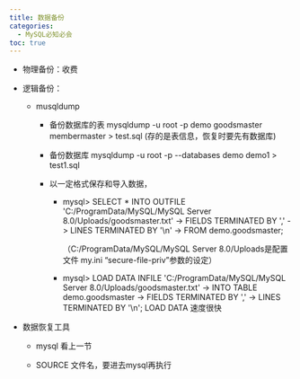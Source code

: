 ```yaml
---
title: 数据备份
categories:
  - MySQL必知必会
toc: true 
---
```


- 物理备份：收费

- 逻辑备份：

  - musqldump

    - 备份数据库的表
      mysqldump -u root -p demo goodsmaster membermaster > test.sql (存的是表信息，恢复时要先有数据库)

    - 备份数据库
      mysqldump -u root -p --databases demo demo1 > test1.sql 

    - 以一定格式保存和导入数据，

      - mysql> SELECT * INTO OUTFILE 'C:/ProgramData/MySQL/MySQL Server 8.0/Uploads/goodsmaster.txt'
        -> FIELDS TERMINATED BY ','
        -> LINES TERMINATED BY '\n'
        -> FROM demo.goodsmaster;

        （C:/ProgramData/MySQL/MySQL Server 8.0/Uploads是配置文件 my.ini “secure-file-priv”参数的设定）

      - mysql> LOAD DATA INFILE 'C:/ProgramData/MySQL/MySQL Server 8.0/Uploads/goodsmaster.txt'
        -> INTO TABLE demo.goodsmaster
        -> FIELDS TERMINATED BY ','
        -> LINES TERMINATED BY '\n';
        LOAD DATA 速度很快

- 数据恢复工具

  - mysql 看上一节

  - SOURCE 文件名，要进去mysql再执行

    